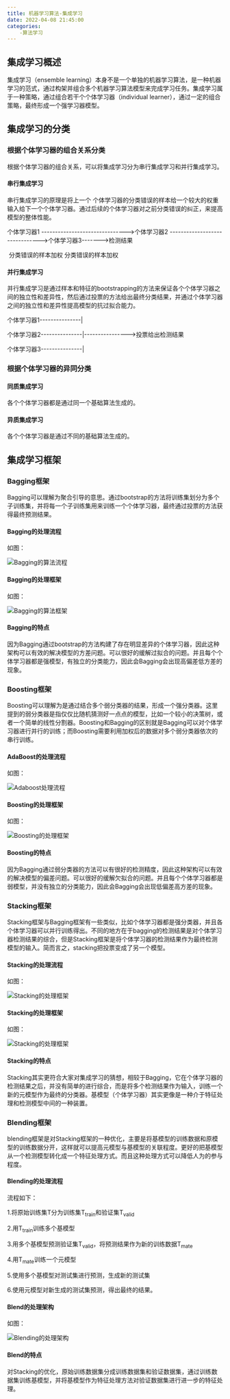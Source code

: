 ```yaml
---
title: 机器学习算法-集成学习
date: 2022-04-08 21:45:00
categories:
	-算法学习
---
```

## 集成学习概述

集成学习（ensemble learning）本身不是一个单独的机器学习算法，是一种机器学习的范式，通过构架并组合多个机器学习算法模型来完成学习任务。集成学习属于一种策略，通过组合若干个个体学习器（individual learner），通过一定的组合策略，最终形成一个强学习器模型。

## 集成学习的分类

### 根据个体学习器的组合关系分类

根据个体学习器的组合关系，可以将集成学习分为串行集成学习和并行集成学习。

#### 串行集成学习

串行集成学习的原理是将上一个 个体学习器的分类错误的样本给一个较大的权重输入给下一个个体学习器。通过后续的个体学习器对之前分类错误的纠正，来提高模型的整体性能。



个体学习器1 ------------------------------->个体学习器2 ------------------------------->个体学习器3------->检测结果

​                         分类错误的样本加权                            分类错误的样本加权



#### 并行集成学习

并行集成学习是通过样本和特征的bootstrapping的方法来保证各个个体学习器之间的独立性和差异性，然后通过投票的方法给出最终分类结果，并通过个体学习器之间的独立性和差异性提高模型的抗过拟合能力。



个体学习器1---------------|

个体学习器2---------------|---------------->投票给出检测结果

个体学习器3---------------|



### 根据个体学习器的异同分类

#### 同质集成学习

各个个体学习器都是通过同一个基础算法生成的。

#### 异质集成学习

各个个体学习器是通过不同的基础算法生成的。

## 集成学习框架

### Bagging框架

Bagging可以理解为聚合引导的意思。通过bootstrap的方法将训练集划分为多个子训练集，并将每一个子训练集用来训练一个个体学习器，最终通过投票的方法获得最终预测结果。

#### Bagging的处理流程

如图：

![Bagging的算法流程](机器学习算法-集成学习/Bagging的算法流程.PNG)

#### Bagging的处理框架

如图：

![Bagging的算法框架](机器学习算法-集成学习/Bagging的算法框架.jpg)

#### Bagging的特点

因为Bagging通过bootstrap的方法构建了存在明显差异的个体学习器，因此这种架构可以有效的解决模型的方差问题。可以很好的缓解过拟合的问题。并且每个个体学习器都是强模型，有独立的分类能力，因此会Bagging会出现高偏差低方差的现象。

### Boosting框架

Boosting可以理解为是通过结合多个弱分类器的结果，形成一个强分类器。这里提到的弱分类器是指仅仅比随机猜测好一点点的模型，比如一个较小的决策树，或者一个简单的线性分割器。Boosting和Bagging的区别就是Bagging可以对个体学习器进行并行的训练；而Boosting需要利用加权后的数据对多个弱分类器依次的串行训练。

#### AdaBoost的处理流程

如图：

![Adaboost处理流程](机器学习算法-集成学习/Adaboost处理流程.PNG)

#### Boosting的处理框架

如图：

![Boosting的处理框架](机器学习算法-集成学习/Boosting的处理框架.jpg)

#### Boosting的特点

因为Bagging通过弱分类器的方法可以有很好的检测精度，因此这种架构可以有效的解决模型的偏差问题。可以很好的缓解欠拟合的问题。并且每个个体学习器都是弱模型，并没有独立的分类能力，因此会Bagging会出现低偏差高方差的现象。

### Stacking框架

Stacking框架与Bagging框架有一些类似，比如个体学习器都是强分类器，并且各个体学习器可以并行训练得出。不同的地方在于bagging的检测结果是对个体学习器检测结果的综合，但是Stacking框架是将个体学习器的检测结果作为最终检测模型的输入。简而言之，stacking把投票变成了另一个模型。

#### Stacking的处理流程

如图：

![Stacking的处理框架](机器学习算法-集成学习/Stacking的处理流程.PNG)

#### Stacking的处理框架

如图：

![Stacking的处理框架](机器学习算法-集成学习/Stacking的处理框架.jpg)

#### Stacking的特点

Stacking其实更符合大家对集成学习的猜想，相较于Bagging，它在个体学习器的检测结果之后，并没有简单的进行综合，而是将多个检测结果作为输入，训练一个新的元模型作为最终的分类器。基模型（个体学习器）其实更像是一种介于特征处理和检测模型中间的一种装置。

### Blending框架

blending框架是对Stacking框架的一种优化，主要是将基模型的训练数据和原模型的训练数据分开，这样就可以提高元模型与基模型的关联程度。更好的把基模型从一个检测模型转化成一个特征处理方式。而且这种处理方式可以降低人为的参与程度。

#### Blending的处理流程

流程如下：

1.将原始训练集T分为训练集T<sub>train</sub>和验证集T<sub>valid</sub>

2.用T<sub>train</sub>训练多个基模型

3.用多个基模型预测验证集T<sub>valid</sub>，将预测结果作为新的训练数据T<sub>mate</sub>

4.用T<sub>mate</sub>训练一个元模型

5.使用多个基模型对测试集进行预测，生成新的测试集

6.使用元模型对新生成的测试集预测，得出最终的结果。

#### Blend的处理架构

如图：

![Blending的处理架构](机器学习算法-集成学习/Blending的处理架构.jpg)

#### Blend的特点

对Stacking的优化，原始训练数据集分成训练数据集和验证数据集，通过训练数据集训练基模型，并将基模型作为特征处理方法对验证数据集进行进一步的特征处理。


